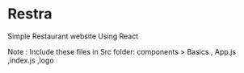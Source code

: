 # Restra
Simple Restaurant website Using React

Note : Include these files in Src folder: components > Basics , App.js ,index.js ,logo
